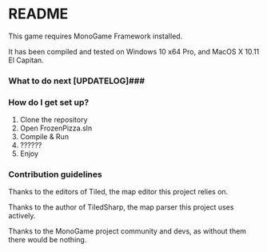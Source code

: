 # README #

This game requires MonoGame Framework installed.

It has been compiled and tested on Windows 10 x64 Pro, and MacOS X 10.11 El Capitan.

### What to do next [UPDATELOG]###

### How do I get set up? ###

1. Clone the repository
2. Open FrozenPizza.sln
3. Compile & Run
4. ??????
5. Enjoy

### Contribution guidelines ###

Thanks to the editors of Tiled, the map editor this project relies on.

Thanks to the author of TiledSharp, the map parser this project uses actively.

Thanks to the MonoGame project community and devs, as without them there would be nothing.